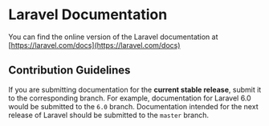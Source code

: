 # Laravel Documentation

You can find the online version of the Laravel documentation at [https://laravel.com/docs](https://laravel.com/docs)

## Contribution Guidelines

If you are submitting documentation for the **current stable release**, submit it to the corresponding branch. For example, documentation for Laravel 6.0 would be submitted to the `6.0` branch. Documentation intended for the next release of Laravel should be submitted to the `master` branch.